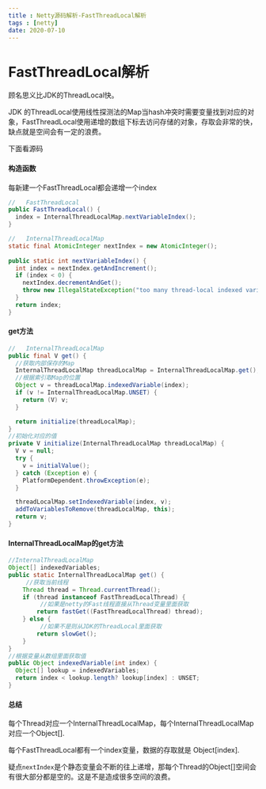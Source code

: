 ```yaml
---
title : Netty源码解析-FastThreadLocal解析
tags : [netty]
date: 2020-07-10
---
```

# FastThreadLocal解析

顾名思义比JDK的ThreadLocal快。

JDK 的ThreadLocal使用线性探测法的Map当hash冲突时需要变量找到对应的对象，FastThreadLocal使用递增的数组下标去访问存储的对象，存取会非常的快，缺点就是空间会有一定的浪费。

下面看源码
<!--more-->
#### 构造函数

每新建一个FastThreadLocal都会递增一个index

   ```java
   //	FastThreadLocal
   public FastThreadLocal() {
     index = InternalThreadLocalMap.nextVariableIndex();
   }
   ```

   ```java
   //	InternalThreadLocalMap
   static final AtomicInteger nextIndex = new AtomicInteger();
    
   public static int nextVariableIndex() {
     int index = nextIndex.getAndIncrement();
     if (index < 0) {
       nextIndex.decrementAndGet();
       throw new IllegalStateException("too many thread-local indexed variables");
     }
     return index;
   }
   ```

#### get方法

   ```java
   //	InternalThreadLocalMap
   public final V get() {
     //获取内部保存的Map
     InternalThreadLocalMap threadLocalMap = InternalThreadLocalMap.get();
     //根据索引取Map的位置
     Object v = threadLocalMap.indexedVariable(index);
     if (v != InternalThreadLocalMap.UNSET) {
       return (V) v;
     }
   
     return initialize(threadLocalMap);
   }
   //初始化对应的值
   private V initialize(InternalThreadLocalMap threadLocalMap) {
     V v = null;
     try {
       v = initialValue();
     } catch (Exception e) {
       PlatformDependent.throwException(e);
     }
   
     threadLocalMap.setIndexedVariable(index, v);
     addToVariablesToRemove(threadLocalMap, this);
     return v;
   }
   ```

#### InternalThreadLocalMap的get方法

   ```java
   //InternalThreadLocalMap
   Object[] indexedVariables;
   public static InternalThreadLocalMap get() {
     	//获取当前线程
       Thread thread = Thread.currentThread();
       if (thread instanceof FastThreadLocalThread) {
         	//如果是netty的Fast线程直接从Thread变量里面获取
           return fastGet((FastThreadLocalThread) thread);
       } else {
         	//如果不是则从JDK的ThreadLocal里面获取
           return slowGet();
       }
   }
   //根据变量从数组里面获取值
   public Object indexedVariable(int index) {
     Object[] lookup = indexedVariables;
     return index < lookup.length? lookup[index] : UNSET;
   }
   ```

#### 总结

每个Thread对应一个InternalThreadLocalMap，每个InternalThreadLocalMap对应一个Object[].

每个FastThreadLocal都有一个index变量，数据的存取就是 Object[index].

疑点``nextIndex``是个静态变量会不断的往上递增，那每个Thread的Object[]空间会有很大部分都是空的。这是不是造成很多空间的浪费。

